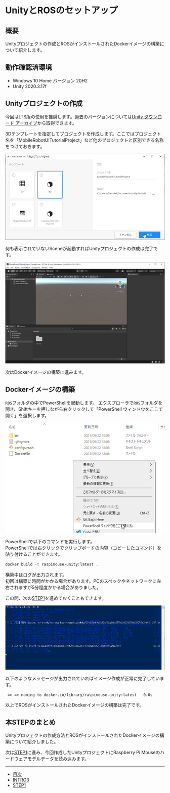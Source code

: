 # UnityとROSのセットアップ

## 概要

Unityプロジェクトの作成とROSがインストールされたDockerイメージの構築について紹介します。

## 動作確認済環境

* Windows 10 Home バージョン 20H2
* Unity 2020.3.17f

## Unityプロジェクトの作成

今回はLTS版の使用を推奨します。過去のバージョンについては[Unity ダウンロード アーカイブ](https://unity3d.com/jp/get-unity/download/archive)から取得できます。

3Dテンプレートを指定してプロジェクトを作成します。ここではプロジェクト名を「MobileRobotUITutorialProject」など他のプロジェクトと区別できる名称をつけておきます。

![](./images/step0-1.png)

何も表示されていないSceneが起動すればUnityプロジェクトの作成は完了です。

![](./images/step0-2.png)

次はDockerイメージの構築に進みます。

## Dockerイメージの構築

`ROS`フォルダの中でPowerShellを起動します。
エクスプローラで`ROS`フォルダを開き、Shiftキーを押しながら右クリックして「PowerShell ウィンドウをここで開く」を選択します。

![](./images/step0-3.png)

PowerShellで以下のコマンドを実行します。  
PowerShellでは右クリックでクリップボードの内容（コピーしたコマンド）を貼り付けることができます。

```sh
docker build -t raspimouse-unity:latest .
```

構築中はログが出力されます。  
初回は構築に時間がかかる場合があります。PCのスペックやネットワークに左右されますが5分程度かかる場合がありました。

この間、次の[STEP1](./step1.md)を進めておくこともできます。

![](./images/step0-4.gif)

以下のようなメッセージが出力されていればイメージ作成が正常に完了しています。

```
 => => naming to docker.io/library/raspimouse-unity:latest   0.0s
```

以上でROSがインストールされたDockerイメージの構築は完了です。

## 本STEPのまとめ

Unityプロジェクトの作成方法とROSがインストールされたDockerイメージの構築について紹介しました。

次は[STEP1](./step1.md)に進み、今回作成したUnityプロジェクトにRaspberry Pi Mouseのハードウェアモデルデータを読み込みます。

---

* [目次](./intro2.md)
* [INTRO3](./intro3.md)
* [STEP1](./step1.md)